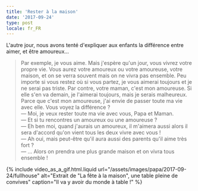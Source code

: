 ```yaml
---
title: 'Rester à la maison'
date: '2017-09-24'
type: post
locale: fr_FR
---
```


L'autre jour, nous avons tenté d'expliquer aux enfants la différence entre aimer, et être amoureux…

<!-- more -->

> Par exemple, je vous aime. Mais j'espère qu'un jour, vous vivrez votre propre vie. Vous aurez votre amoureux ou votre amoureuse, votre maison, et on se verra souvent mais on ne vivra pas ensemble. Peu importe si vous restez où si vous partez, je vous aimerai toujours et je ne serai pas triste.
> Par contre, votre maman, c'est mon amoureuse. Si elle s'en va demain, je l'aimerai toujours, mais je serais malheureux. Parce que c'est mon amoureuse, j'ai envie de passer toute ma vie avec elle. Vous voyez la différence ?  
> — Moi, je veux rester toute ma vie avec vous, Papa et Maman.  
> — Et si tu rencontres un amoureux ou une amoureuse ?  
> — Eh ben moi, quand j'aurais un amoureux, il m'aimera aussi alors il sera d'accord qu'on vient tous les deux vivre avec vous !  
> — Ah oui, mais peut-être qu'il aura aussi des parents qu'il aime très fort ?  
> — … Alors on prendra une plus grande maison et on vivra tous ensemble !

{% include video_as_a_gif.html.liquid
url="/assets/images/papa/2017-09-24/fullhouse"
alt="Extrait de &quot;La fête à la maison&quot;, une table pleine de convives"
caption="Il va y avoir du monde à table !"
%}
